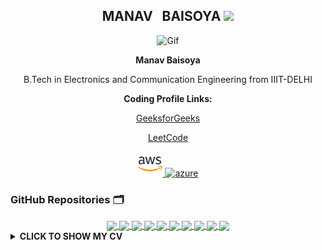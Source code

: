 <div align="center">
  <h2>MANAV &nbsp; BAISOYA <img src="https://media.giphy.com/media/hvRJCLFzcasrR4ia7z/giphy.gif" width="35px"></h2>
  <img src="https://media.tenor.com/images/d02f68f2b8785baa2e72115dec9bceed/tenor.gif" alt="Gif">

  <div align="center" width="50">
    <p><b> Manav Baisoya </b></p>
    <p>B.Tech in Electronics and Communication Engineering from IIIT-DELHI</p>
    <p><b> Coding Profile Links: </b></p>
    <p><a href="https://www.geeksforgeeks.org/user/manav_">GeeksforGeeks</a></p>
    <p><a href="https://leetcode.com/u/manav92/">LeetCode</a></p>
  </div>
</div>

<p align="center"> 
  <a href="https://aws.amazon.com" target="_blank"> 
    <img src="https://raw.githubusercontent.com/devicons/devicon/master/icons/amazonwebservices/amazonwebservices-original-wordmark.svg" alt="aws" width="40" height="40"/> 
  </a> 
  <a href="https://azure.microsoft.com/en-in/" target="_blank"> 
    <img src="https://www.vectorlogo.zone/logos/microsoft_azure/microsoft_azure-icon.svg" alt="azure" width="40" height="40"/> 
  </a>
  <!-- Add more icons as needed -->
</p>

### GitHub Repositories 🗂
<div align="center">
  <a href="https://github.com/manav-888/Translate-and-speech-text">
    <img align="center" src="https://github-readme-stats.vercel.app/api/pin/?username=manav-888&repo=Translate-and-speech-text&theme=radical" />
  </a>
  <a href="https://github.com/manav-888/QR_Code_Generator">
    <img align="center" src="https://github-readme-stats.vercel.app/api/pin/?username=manav-888&repo=QR_Code_Generator&theme=radical" />
  </a>
  <a href="https://github.com/manav-888/calculator_app_by_tkinter">
    <img align="center" src="https://github-readme-stats.vercel.app/api/pin/?username=manav-888&repo=calculator_app_by_tkinter&theme=radical" />
  </a>
  <a href="https://github.com/manav-888/Yotube-video-summarizer">
    <img align="center" src="https://github-readme-stats.vercel.app/api/pin/?username=manav-888&repo=Yotube-video-summarizer&theme=radical" />
  </a>
  <a href="https://github.com/manav-888/Nutritionist-Generative-AI-">
    <img align="center" src="https://github-readme-stats.vercel.app/api/pin/?username=manav-888&repo=Nutritionist-Generative-AI-&theme=radical" />
  </a>
  <a href="https://github.com/manav-888/ATS-RESUME-CHECKER">
    <img align="center" src="https://github-readme-stats.vercel.app/api/pin/?username=manav-888&repo=ATS-RESUME-CHECKER&theme=radical" />
  </a>
  <a href="https://github.com/manav-888/Text-to-SQL-LLM-app">
    <img align="center" src="https://github-readme-stats.vercel.app/api/pin/?username=manav-888&repo=Text-to-SQL-LLM-app&theme=radical" />
  </a>
  <a href="https://github.com/manav-888/Chat-with-Multiple-PDF-Document">
    <img align="center" src="https://github-readme-stats.vercel.app/api/pin/?username=manav-888&repo=Chat-with-Multiple-PDF-Document&theme=radical" />
  </a>
  <a href="https://github.com/manav-888/MultiLanguage-Invoice-Extractor">
    <img align="center" src="https://github-readme-stats.vercel.app/api/pin/?username=manav-888&repo=MultiLanguage-Invoice-Extractor&theme=radical" />
  </a>
  <a href="https://github.com/manav-888/Image_Model">
    <img align="center" src="https://github-readme-stats.vercel.app/api/pin/?username=manav-888&repo=Image_Model&theme=radical" />
  </a>
  
</div>


<details>

  
  <summary><b>CLICK TO SHOW MY CV</b></summary>
  <br>

  #### PROJECTS 📂
  - Home Automation
  - Barcode Generation
  - Location Guide Using RF module
  - Modelling of 3D Objects
  - Text to Speech in Python
  - Building Calculator GUI with Tkinter

  #### SKILLS 🛠
  - **Programming Languages:** Python, Java, Verilog, Matlab
  - **Tools and Technologies:** Vivado, Zedboard, Arduino, Autocad 3D, Photoshop
  - **Expertise Areas:** Data Structures, Signals & Systems, Digital Communication, Digital Circuits, Circuit Theory and Devices, Embedded Logic Design, Introduction to Engineering Design

  #### EDUCATION 🎓
  - **B.Tech in Electronics and Communication Engineering, IIIT-Delhi (2016-2020)**
  - **Senior Secondary School, DTEA Sr. Sec. School, New Delhi (2013-2015)**
  - **High School, Vidya Public School, New Delhi (2011-2013)**

  #### HOBBIES 💼
  - Video Editing, NGO (Ch. Sohan Lal Charitable Trust)
  - Logo Design

  #### CONTACT INFO 📫
  - **Phone:** 8882273337
  - **Email:** <a href="mailto:manavbaisoya92@gmail.com">manavbaisoya92@gmail.com</a>, <a href="mailto:manav16160@iiitd.ac.in">manav16160@iiitd.ac.in</a>

  <p align="center">
    <img src="https://komarev.com/ghpvc/?username=manav-888&label=Views&color=blue&style=plastic" alt="manav-888" />
  </p>
</details>









